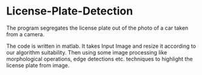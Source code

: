 # License-Plate-Detection
The program segregates the license plate out of the photo of a car taken from a camera.

The code is written in matlab.
It takes Input Image and resize it according to our algorithm suitability.
Then using some image processing like morphological operations, edge detections etc. techniques to highlight the license plate from image. 

